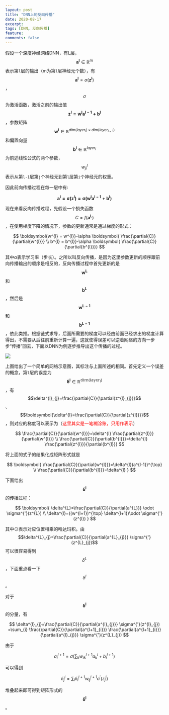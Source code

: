 ```yaml
---
layout: post
title: "DNN上的反向传播"
date: 2020-08-17
excerpt: 
tags: [DNN, 反向传播]
feature: 
comments: false
---
```


假设一个深度神经网络DNN，有L层，$$\boldsymbol{a^{l}} \in\mathbb{R}^{m}$$表示第`l`层的输出（m为第`l`层神经元个数），有$$\boldsymbol{a^{l}}=\sigma(\boldsymbol{z^{l}})$$，$$\sigma$$为激活函数，激活之前的输出值$$\boldsymbol{z^{l}=w^{l}a^{l-1}+b^{l}}$$，参数矩阵$$\boldsymbol{w^{l}} \in \mathbb{R}^{dim(layer_{l}) \times dim(layer_{l-1})}$$和偏置向量$$\boldsymbol{b^{l}} \in \mathbb{R}^{layer_{l}}$$为前述线性公式的两个参数，$$w^{l}_{ji}$$表示从第`l-1`层第`j`个神经元到第`l`层第`i`个神经元的权重。

因此前向传播过程在每一层中有:


$$
\boldsymbol{a^{l}=\sigma(z^{l})=\sigma(w^{l}a^{l-1}+b^{l})}
$$


现在来看反向传播过程，先假设一个损失函数$$C=f(\boldsymbol{a^{L}})$$，在使用梯度下降的情况下，参数的更新通常是通过梯度的形式：


$$
\boldsymbol{w^{l} = w^{l}}-\alpha \boldsymbol{ \frac{\partial{C}}{\partial{w^{l}}} \\
b^{l} = b^{l}}-\alpha \boldsymbol{ \frac{\partial{C}}{\partial{b^{l}}}}
$$


其中$\alpha$表示学习率（步长）。之所以叫反向传播，是因为这里参数更新的顺序跟前向传播输出的顺序是相反的，反向传播过程中首先更新的是$$\boldsymbol{w^{L}}$$和$$\boldsymbol{b^{L}}$$，然后是$$\boldsymbol{w^{L-1}}$$和$$\boldsymbol{b^{L-1}}$$，依此类推。根据链式求导，后面所需要的梯度可以经由前面已经求出的梯度计算得出，不需要从后往前重新计算一遍，这就使得误差可以逆着网络的方向一步步“传播”回去，下面以DNN为例逐步推导出这个传播的过程。

![](https://dle.oss-cn-beijing.aliyuncs.com/18-7-21/%E6%89%B9%E6%B3%A8%202020-08-17%20202120.png)

上图给出了一个简单的网络示意图，其标注与上面所述的相同。首先定义一个误差的概念，第`l`层的误差为$$\boldsymbol{\delta^{l}} \in \mathbb{R^{dim(layer_{l})}}$$，有$$\delta^{l}_{j}=\frac{\partial{C}}{\partial{z^{l}_{j}}}$$、$$\boldsymbol{\delta^{l}=\frac{\partial{C}}{\partial{z^{l}}}}$$，则对应的梯度可以表示为（<font color="red">这里其实是一笔糊涂账，只用作表示</font>）


$$
\frac{\partial{C}}{\partial{w^{l}}}=\delta^{l} \frac{\partial{z^{l}}}{\partial{w^{l}}} \\
\frac{\partial{C}}{\partial{b^{l}}}=\delta^{l} \frac{\partial{z^{l}}}{\partial{b^{l}}}
$$


将上面的式子的结果化成矩阵形式就是


$$
\boldsymbol{
\frac{\partial{C}}{\partial{w^{l}}}=\delta^{l}(a^{l-1})^{\top} \\
\frac{\partial{C}}{\partial{b^{l}}}=\delta^{l}
}
$$


下面给出$$\boldsymbol{\delta^{l}}$$的传播过程：


$$
\boldsymbol{
\delta^{L}=\frac{\partial{C}}{\partial{a^{L}}} \odot \sigma^{'}(z^{L}) \\
\delta^{l}=((w^{l+1})^{\top} \delta^{l+1})\odot \sigma^{'}(z^{l})
}
$$


其中$\odot$表示对应位置相乘的哈达玛积。由$$\delta^{L}_{j}=\frac{\partial{C}}{\partial{a^{L}_{j}}} \sigma^{'}(z^{L}_{j})$$可以很容易得到$$\delta^{L}$$，下面重点看一下$$\delta^{l}$$。

对于$$\boldsymbol{\delta^{l}}$$的分量，有


$$
\delta^{l}_{j}=\frac{\partial{C}}{\partial{a^{l}_{j}}} \sigma^{'}(z^{l}_{j}) =\sum_{i} \frac{\partial{C}}{\partial{a^{l+1}_{i}}} \frac{\partial{a^{l+1}_{i}}}{\partial{a^{l}_{j}}} \sigma^{'}(z^{L}_{j})
$$


由于


$$
a^{l+1}_{i}=\sigma(\sum_{k}w^{l+1}_{ik}a^{l}_{k}+b^{l+1}_{i})
$$


可以得到


$$
\delta^{l}_{j}=\sum_{i} \delta^{l+1}_{i} w^{l+1}_{ij} \sigma^{'}(z^{l}_{j})
$$


堆叠起来即可得到矩阵形式的$$\boldsymbol{\delta^{l}}$$。

[^1]: 邱锡鹏 《神经网络与深度学习》（version 0.1.1）


